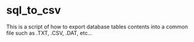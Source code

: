 # sql_to_csv
This is a script of how to export database tables contents into a common file such as .TXT, .CSV, .DAT, etc...
